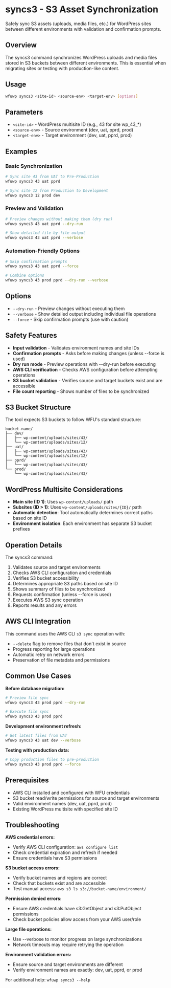 # syncs3 - S3 Asset Synchronization

Safely sync S3 assets (uploads, media files, etc.) for WordPress sites between different environments with validation and confirmation prompts.

## Overview

The syncs3 command synchronizes WordPress uploads and media files stored in S3 buckets between different environments. This is essential when migrating sites or testing with production-like content.

## Usage

```bash
wfuwp syncs3 <site-id> <source-env> <target-env> [options]
```

## Parameters

- `<site-id>` - WordPress multisite ID (e.g., 43 for site wp_43_*)
- `<source-env>` - Source environment (dev, uat, pprd, prod)
- `<target-env>` - Target environment (dev, uat, pprd, prod)

## Examples

### Basic Synchronization
```bash
# Sync site 43 from UAT to Pre-Production
wfuwp syncs3 43 uat pprd

# Sync site 12 from Production to Development
wfuwp syncs3 12 prod dev
```

### Preview and Validation
```bash
# Preview changes without making them (dry run)
wfuwp syncs3 43 uat pprd --dry-run

# Show detailed file-by-file output
wfuwp syncs3 43 uat pprd --verbose
```

### Automation-Friendly Options
```bash
# Skip confirmation prompts
wfuwp syncs3 43 uat pprd --force

# Combine options
wfuwp syncs3 43 prod pprd --dry-run --verbose
```

## Options

- `--dry-run` - Preview changes without executing them
- `--verbose` - Show detailed output including individual file operations
- `--force` - Skip confirmation prompts (use with caution)

## Safety Features

- **Input validation** - Validates environment names and site IDs
- **Confirmation prompts** - Asks before making changes (unless --force is used)
- **Dry run mode** - Preview operations with --dry-run before executing
- **AWS CLI verification** - Checks AWS configuration before attempting operations
- **S3 bucket validation** - Verifies source and target buckets exist and are accessible
- **File count reporting** - Shows number of files to be synchronized

## S3 Bucket Structure

The tool expects S3 buckets to follow WFU's standard structure:
```
bucket-name/
├── dev/
│   ├── wp-content/uploads/sites/43/
│   └── wp-content/uploads/sites/12/
├── uat/
│   ├── wp-content/uploads/sites/43/
│   └── wp-content/uploads/sites/12/
├── pprd/
│   └── wp-content/uploads/sites/43/
└── prod/
    └── wp-content/uploads/sites/43/
```

## WordPress Multisite Considerations

- **Main site (ID 1)**: Uses `wp-content/uploads/` path
- **Subsites (ID > 1)**: Uses `wp-content/uploads/sites/{ID}/` path
- **Automatic detection**: Tool automatically determines correct paths based on site ID
- **Environment isolation**: Each environment has separate S3 bucket prefixes

## Operation Details

The syncs3 command:
1. Validates source and target environments
2. Checks AWS CLI configuration and credentials
3. Verifies S3 bucket accessibility
4. Determines appropriate S3 paths based on site ID
5. Shows summary of files to be synchronized
6. Requests confirmation (unless --force is used)
7. Executes AWS S3 sync operation
8. Reports results and any errors

## AWS CLI Integration

This command uses the AWS CLI `s3 sync` operation with:
- `--delete` flag to remove files that don't exist in source
- Progress reporting for large operations
- Automatic retry on network errors
- Preservation of file metadata and permissions

## Common Use Cases

**Before database migration:**
```bash
# Preview file sync
wfuwp syncs3 43 prod pprd --dry-run

# Execute file sync
wfuwp syncs3 43 prod pprd
```

**Development environment refresh:**
```bash
# Get latest files from UAT
wfuwp syncs3 43 uat dev --verbose
```

**Testing with production data:**
```bash
# Copy production files to pre-production
wfuwp syncs3 43 prod pprd --force
```

## Prerequisites

- AWS CLI installed and configured with WFU credentials
- S3 bucket read/write permissions for source and target environments
- Valid environment names (dev, uat, pprd, prod)
- Existing WordPress multisite with specified site ID

## Troubleshooting

**AWS credential errors:**
- Verify AWS CLI configuration: `aws configure list`
- Check credential expiration and refresh if needed
- Ensure credentials have S3 permissions

**S3 bucket access errors:**
- Verify bucket names and regions are correct
- Check that buckets exist and are accessible
- Test manual access: `aws s3 ls s3://bucket-name/environment/`

**Permission denied errors:**
- Ensure AWS credentials have s3:GetObject and s3:PutObject permissions
- Check bucket policies allow access from your AWS user/role

**Large file operations:**
- Use --verbose to monitor progress on large synchronizations
- Network timeouts may require retrying the operation

**Environment validation errors:**
- Ensure source and target environments are different
- Verify environment names are exactly: dev, uat, pprd, or prod

For additional help: `wfuwp syncs3 --help`